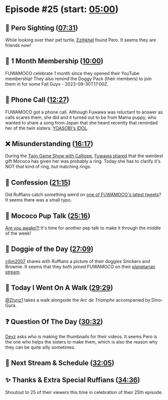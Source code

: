 # Episode #25 (start: [05:00](https://youtu.be/VzT1MBdQsWE?t=05m00s))

## 👀 Pero Sighting ([07:31](https://youtu.be/VzT1MBdQsWE?t=07m31s))

While looking over their pet turtle, [Ezihkhel](https://twitter.com/Ezihkhel/status/1706153654162686322) found Pero. It seems they are friends now!

## 🪪 1 Month Membership ([10:00](https://youtu.be/VzT1MBdQsWE?t=10m00s))

FUWAMOCO celebrate 1 month since they opened their YouTube membership! They also remind the Doggy Pack (their members) to join them in for some Fall Guys - 2023-09-30T17:00Z.

## 📲 Phone Call ([12:27](https://youtu.be/VzT1MBdQsWE?t=12m27s))

FUWAMOCO got a phone call. Although Fuwawa was reluctant to answer as calls scares them, she did and it turned out to be from Mama puppy, who wanted to share a song from Japan that she heard recently that reminded her of the twin sisters: [YOASOBI's IDOL](https://youtu.be/ZRtdQ81jPUQ).

## ❌ Misunderstanding ([16:17](https://youtu.be/VzT1MBdQsWE?t=16m17s))

During the [Twin Game Show with Calliope](https://youtu.be/VoubQMAXv-A), [Fuwawa shared](https://youtu.be/VoubQMAXv-A?t=4112) that the weirdest gift Mococo has given her was probably a ring. Today she has to clarify it's NOT *that* kind of ring, but matching rings.

## 🙊 Confession ([21:15](https://youtu.be/VzT1MBdQsWE?t=21m15s))

Did Ruffians catch something weird on [one of FUWAMOCO's latest tweets](https://twitter.com/FUWAMOCO_en/status/1706893840765034633)? It seems there was a small typo.

## 📣 Mococo Pup Talk ([25:16](https://youtu.be/VzT1MBdQsWE?t=25m16s))

[Are you awake?!](https://youtu.be/VzT1MBdQsWE?t=1544) It's time for another pep talk to make it through the middle of the week!

## 🐶 Doggie of the Day ([27:09](https://youtu.be/VzT1MBdQsWE?t=27m09s))

[cjlim2007](https://twitter.com/cjlim168/status/1705024424607715619) shares with Ruffians a picture of their doggies Snickers and Brownie. It seems that they both joined FUWAMOCO on their [planetarian stream](https://youtu.be/zODW5RqQ6Z0).

## 🚶 Today I Went On A Walk ([29:29](https://youtu.be/VzT1MBdQsWE?t=29m29s))

[@Ztynz1](https://twitter.com/Ztynz1/status/1706631320854487483) takes a walk alongside the *Arc de Triomphe* accompanied by Dino-Gura.

## ❓ Question Of The Day ([30:32](https://youtu.be/VzT1MBdQsWE?t=30m32s))

[Deyz](https://twitter.com/warchris2/status/1706148829517566286) asks who is making the thumbnails for their videos. It seems Pero is the one who helps the sisters to make them, which is also the reason why they can be quite silly sometimes.

## 📅 Next Stream & Schedule ([32:05](https://youtu.be/VzT1MBdQsWE?t=32m05s))

## ✨ Thanks & Extra Special Ruffians ([34:36](https://youtu.be/VzT1MBdQsWE?t=34m36s))

Shoutout to 25 of their viewers this time in celebration of their 25th episode.
